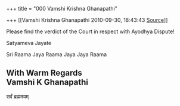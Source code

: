 +++
title = "000 Vamshi Krishna Ghanapathi"

+++
[[Vamshi Krishna Ghanapathi	2010-09-30, 18:43:43 [Source](https://groups.google.com/g/bvparishat/c/c49JmbOP8R4)]]



Please find the verdict of the Court in respect with Ayodhya Dispute!  
  
Satyameva Jayate  
  
Sri Raama Jaya Raama Jaya Jaya Raama  
  
With Warm Regards  
Vamshi K Ghanapathi  
---------------------  
सर्वं ब्रह्ममयम्  

